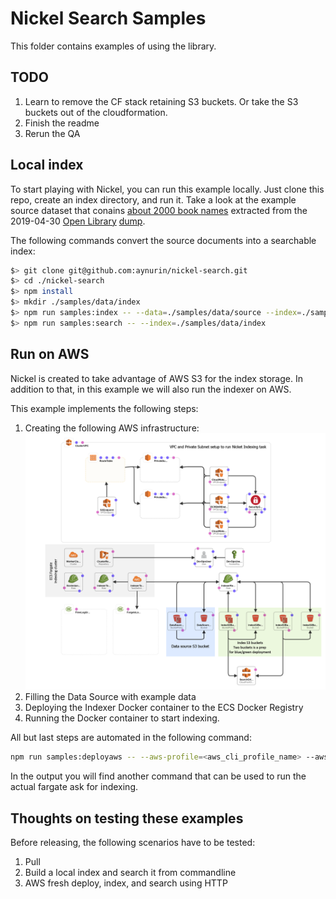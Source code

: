 # Nickel Search Samples

This folder contains examples of using the library.

## TODO

1. Learn to remove the CF stack retaining S3 buckets. Or take the S3 buckets out of the cloudformation.
2. Finish the readme
3. Rerun the QA

## Local index

To start playing with Nickel, you can run this example locally. Just clone this repo, create an index directory, and run it. Take a look at the example source dataset that conains [about 2000 book names](../data/source) extracted from the 2019-04-30 [Open Library](https://openlibrary.org/) [dump](https://openlibrary.org/developers/dumps).

The following commands convert the source documents into a searchable index:

```bash
$> git clone git@github.com:aynurin/nickel-search.git
$> cd ./nickel-search
$> npm install
$> mkdir ./samples/data/index
$> npm run samples:index -- --data=./samples/data/source --index=./samples/data/index
$> npm run samples:search -- --index=./samples/data/index
```

## Run on AWS

Nickel is created to take advantage of AWS S3 for the index storage. In addition to that, in this example we will also run the indexer on AWS.

This example implements the following steps:

1. Creating the following AWS infrastructure:
    ![AWS Infrastructure](./docs/template1-designer.png)
2. Filling the Data Source with example data
3. Deploying the Indexer Docker container to the ECS Docker Registry
4. Running the Docker container to start indexing.

All but last steps are automated in the following command:

```bash
npm run samples:deployaws -- --aws-profile=<aws_cli_profile_name> --aws-region=<aws_region_name> --stack-name=<your_preferred_cloudformaion_stack_name>
```

In the output you will find another command that can be used to run the actual fargate ask for indexing.

## Thoughts on testing these examples

Before releasing, the following scenarios have to be tested:

1. Pull
2. Build a local index and search it from commandline
3. AWS fresh deploy, index, and search using HTTP
